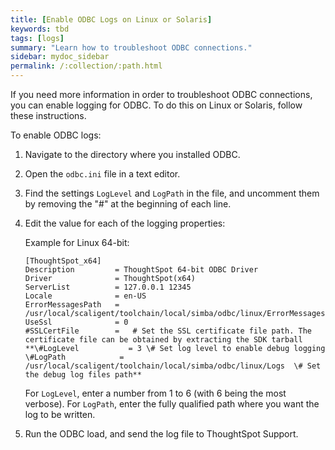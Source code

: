 ```yaml
---
title: [Enable ODBC Logs on Linux or Solaris]
keywords: tbd
tags: [logs]
summary: "Learn how to troubleshoot ODBC connections."
sidebar: mydoc_sidebar
permalink: /:collection/:path.html
---
```

If you need more information in order to troubleshoot ODBC connections, you can enable logging for ODBC. To do this on Linux or Solaris, follow these instructions.

To enable ODBC logs:

1. Navigate to the directory where you installed ODBC.
2. Open the `odbc.ini` file in a text editor.
3. Find the settings `LogLevel` and `LogPath` in the file, and uncomment them by removing the "\#" at the beginning of each line.
4. Edit the value for each of the logging properties:

    Example for Linux 64-bit:

    ```
    [ThoughtSpot_x64]
    Description         = ThoughtSpot 64-bit ODBC Driver
    Driver              = ThoughtSpot(x64)
    ServerList          = 127.0.0.1 12345
    Locale              = en-US
    ErrorMessagesPath   = /usr/local/scaligent/toolchain/local/simba/odbc/linux/ErrorMessages
    UseSsl              = 0
    #SSLCertFile        =   # Set the SSL certificate file path. The certificate file can be obtained by extracting the SDK tarball
    **\#LogLevel           = 3 \# Set log level to enable debug logging
    \#LogPath            = /usr/local/scaligent/toolchain/local/simba/odbc/linux/Logs  \# Set the debug log files path**
    ```

    For `LogLevel`, enter a number from 1 to 6 (with 6 being the most verbose). For `LogPath`, enter the fully qualified path where you want the log to be written.

5. Run the ODBC load, and send the log file to ThoughtSpot Support.
